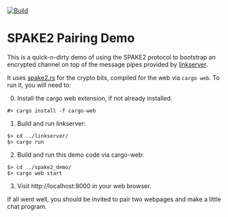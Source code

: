 [![Build](https://travis-ci.org/mozilla-services/pairsona.svg?branch=master)](https://travis-ci.org/mozilla-services/pairsona)

# SPAKE2 Pairing Demo

This is a quick-n-dirty demo of using
the SPAKE2 protocol to bootstrap an encrypted channel
on top of the message pipes provided by [linkserver](../linkserver/).

It uses [spake2.rs](https://github.com/warner/spake2.rs) for the crypto bits,
compiled for the web via `cargo web`.  To run it, you will need to:

0. Install the cargo web extension, if not already installed.
```
#> cargo install -f cargo-web
```

1. Build and run linkserver:

```
$> cd ../linkserver/
$> cargo run
```

2. Build and run this demo code via cargo-web:

```
$> cd ../spake2_demo/
$> cargo web start
```

3. Visit http://localhost:8000 in your web browser.

If all went well, you should be invited to pair
two webpages and make a little chat program.

